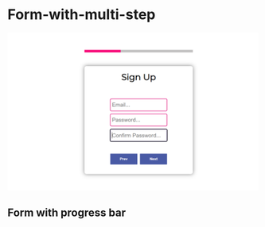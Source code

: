 # Form-with-multi-step

![project image](https://github.com/MatheusCTorres/Form-with-multi-step/blob/main/main.png)

## Form with progress bar
